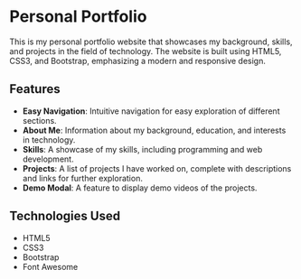 # Personal Portfolio

This is my personal portfolio website that showcases my background, skills, and projects in the field of technology. The website is built using HTML5, CSS3, and Bootstrap, emphasizing a modern and responsive design.

## Features

- **Easy Navigation**: Intuitive navigation for easy exploration of different sections.
- **About Me**: Information about my background, education, and interests in technology.
- **Skills**: A showcase of my skills, including programming and web development.
- **Projects**: A list of projects I have worked on, complete with descriptions and links for further exploration.
- **Demo Modal**: A feature to display demo videos of the projects.

## Technologies Used

- HTML5
- CSS3
- Bootstrap
- Font Awesome

